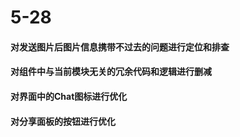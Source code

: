 # 5-28

#### 对发送图片后图片信息携带不过去的问题进行定位和排查

#### 对组件中与当前模块无关的冗余代码和逻辑进行删减

#### 对界面中的Chat图标进行优化

#### 对分享面板的按钮进行优化

